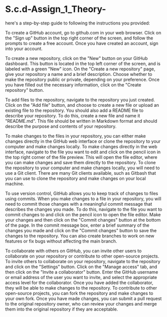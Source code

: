 # S.c.d-Assign_1_Theory-
here's a step-by-step guide to following the instructions you provided:

To create a GitHub account, go to github.com in your web browser. Click on the "Sign up" button in the top right corner of the screen, and follow the prompts to create a free account. Once you have created an account, sign into your account.

To create a new repository, click on the "New" button on your GitHub dashboard. This button is located in the top left corner of the screen, and is labeled with a green "New" icon. On the "Create a new repository" page, give your repository a name and a brief description. Choose whether to make the repository public or private, depending on your preference. Once you have filled out the necessary information, click on the "Create repository" button.

To add files to the repository, navigate to the repository you just created. Click on the "Add file" button, and choose to create a new file or upload an existing file to the repository. You should also add a README file to describe your repository. To do this, create a new file and name it "README.md". This file should be written in Markdown format and should describe the purpose and contents of your repository.

To make changes to the files in your repository, you can either make changes directly in the GitHub web interface or clone the repository to your computer and make changes locally. To make changes directly in the web interface, navigate to the file you want to edit and click on the pencil icon in the top right corner of the file preview. This will open the file editor, where you can make changes and save them directly to the repository. To clone the repository to your computer and make changes locally, you will need to use a Git client. There are many Git clients available, such as Gitbash that you can use to clone the repository and make changes on your local machine.

To use version control, GitHub allows you to keep track of changes to files using commits. When you make changes to a file in your repository, you will need to commit those changes with a meaningful commit message that describes the changes you made. To do this, navigate to the file you want to commit changes to and click on the pencil icon to open the file editor. Make your changes and then click on the "Commit changes" button at the bottom of the page. In the commit message box, enter a brief summary of the changes you made and click on the "Commit changes" button to save the changes to the repository. You can also create branches to work on new features or fix bugs without affecting the main branch.

To collaborate with others on GitHub, you can invite other users to collaborate on your repository or contribute to other open-source projects. To invite others to collaborate on your repository, navigate to the repository and click on the "Settings" button. Click on the "Manage access" tab, and then click on the "Invite a collaborator" button. Enter the GitHub username or email address of the user you want to invite, and select the appropriate access level for the collaborator. Once you have added the collaborator, they will be able to make changes to the repository. To contribute to other open-source projects, you can fork the repository and make changes to your own fork. Once you have made changes, you can submit a pull request to the original repository owner, who can review your changes and merge them into the original repository if they are acceptable.
